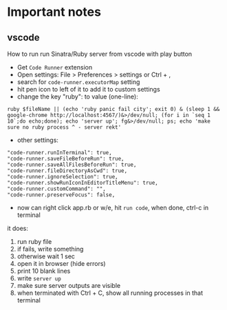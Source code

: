 # Important notes

## vscode

How to run run Sinatra/Ruby server from vscode with play button

* Get `Code Runner` extension
* Open settings: File > Preferences > settings or Ctrl + ,
* search for `code-runner.executorMap` setting
* hit pen icon to left of it to add it to custom settings
* change the key "ruby": to value (one-line):

``ruby $fileName || (echo 'ruby panic fail city'; exit 0) & (sleep 1 && google-chrome http://localhost:4567/)&>/dev/null; (for i in `seq 1 10`;do echo;done); echo 'server up'; fg&>/dev/null; ps; echo 'make sure no ruby process ^ - server rekt'``

* other settings:
```
"code-runner.runInTerminal": true,
"code-runner.saveFileBeforeRun": true,
"code-runner.saveAllFilesBeforeRun": true,
"code-runner.fileDirectoryAsCwd": true,
"code-runner.ignoreSelection": true,
"code-runner.showRunIconInEditorTitleMenu": true,
"code-runner.customCommand": "",
"code-runner.preserveFocus": false,
```
* now can right click app.rb or w/e, hit `run code`, when done, ctrl-c in terminal

it does:

1. run ruby file
2. if fails, write something
3. otherwise wait 1 sec
4. open it in browser (hide errors)
5. print 10 blank lines
6. write `server up`
7. make sure server outputs are visible
8. when terminated with Ctrl + C, show all running processes in that terminal


